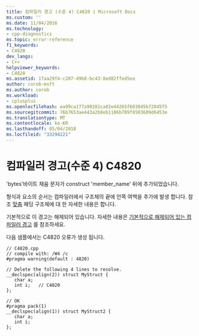 ```yaml
---
title: 컴파일러 경고 (수준 4) C4820 | Microsoft Docs
ms.custom: ''
ms.date: 11/04/2016
ms.technology:
- cpp-diagnostics
ms.topic: error-reference
f1_keywords:
- C4820
dev_langs:
- C++
helpviewer_keywords:
- C4820
ms.assetid: 17aa29f4-c287-49b8-bc43-8ed82ffed5ea
author: corob-msft
ms.author: corob
ms.workload:
- cplusplus
ms.openlocfilehash: ea99ca177a90281ca02e44265f603045b72845f5
ms.sourcegitcommit: 76b7653ae443a2b8eb1186b789f8503609d6453e
ms.translationtype: MT
ms.contentlocale: ko-KR
ms.lasthandoff: 05/04/2018
ms.locfileid: "33294221"
---
```

# <a name="compiler-warning-level-4-c4820"></a>컴파일러 경고(수준 4) C4820
'bytes'바이트 채움 문자가 construct 'member_name' 뒤에 추가되었습니다.  
  
 형식과 요소의 순서는 컴파일러에서 구조체의 끝에 안쪽 여백을 추가에 발생 합니다. 참조 [맞춤](../../cpp/align-cpp.md) 패딩 구조체에 대 한 자세한 내용은 합니다.  
  
 기본적으로 이 경고는 해제되어 있습니다. 자세한 내용은 [기본적으로 해제되어 있는 컴파일러 경고](../../preprocessor/compiler-warnings-that-are-off-by-default.md) 를 참조하세요.  
  
 다음 샘플에서는 C4820 오류가 생성 됩니다.  
  
```  
// C4820.cpp  
// compile with: /W4 /c  
#pragma warning(default : 4820)   
  
// Delete the following 4 lines to resolve.  
__declspec(align(2)) struct MyStruct {  
   char a;  
   int i;   // C4820  
};  
  
// OK  
#pragma pack(1)  
__declspec(align(1)) struct MyStruct2 {  
   char a;  
   int i;  
};  
```